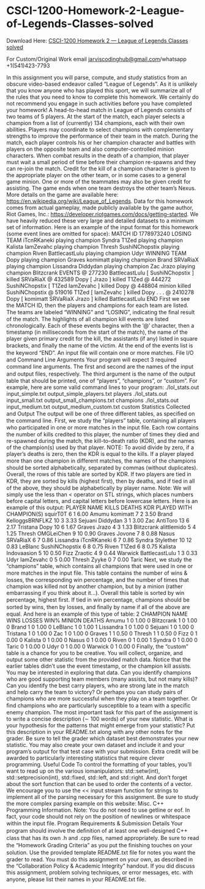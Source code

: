# CSCI-1200-Homework-2-League-of-Legends-Classes-solved

Download Here: [CSCI-1200 Homework 2 — League of Legends Classes solved](https://jarviscodinghub.com/assignment/homework-2-league-of-legends-classes-solution/)

For Custom/Original Work email jarviscodinghub@gmail.com/whatsapp +1(541)423-7793

In this assignment you will parse, compute, and study statistics from an obscure video-based endeavor called “League of Legends”. As it is unlikely that you know anyone who has played this sport, we will summarize all of the rules that you need to know to complete this homework. We certainly do not recommend you engage in such activities before you have completed your homework!
A head-to-head match in League of Legends consists of two teams of 5 players. At the start of the match, each player selects a champion from a list of (currently) 134 champions, each with their own abilities. Players may coordinate to select champions with complementary strengths to improve the performance of their team in the match. During the match, each player controls his or her champion character and battles with players on the opposite team and also computer-controlled minion characters. When combat results in the death of a champion, that player must wait a small period of time before their champion re-spawns and they can re-join the match. Credit for the kill of a champion character is given to the appropriate player on the other team, or in some cases to a general game minion. One or more of the teammates may also be given credit for assisting. The game ends when one team destroys the other team’s Nexus.
More details on the game are available here: https://en.wikipedia.org/wiki/League_of_Legends. Data for this homework comes from actual gameplay, made publicly available by the game author, Riot Games, Inc.: https://developer.riotgames.com/docs/getting-started. We have heavily reduced these very large and detailed datasets to a minimum set of information.
Here is an example of the input format for this homework (some event lines are omitted for space):
MATCH ID 1778973240 LOSING TEAM iTcnRKaneki playing champion Syndra T1Zed playing champion Kalista IamZevahc playing champion Thresh SushiNChopstix playing champion Riven BattlecastLulu playing champion Udyr WINNING TEAM Dopy playing champion Graves komimatt playing champion Brand SRVaRiaX playing champion Lissandra Diddydan playing champion Zac Jrazo playing champion Blitzcrank EVENTS @ 277230 BattlecastLulu [ SushiNChopstix ] killed SRVaRiaX @ 432589 Dopy [ Jrazo ] killed T1Zed @ 444272 SushiNChopstix [ T1Zed IamZevahc ] killed Dopy @ 448804 minion killed SushiNChopstix @ 519016 T1Zed [ IamZevahc ] killed Dopy . . . @ 2410278 Dopy [ komimatt SRVaRiaX Jrazo ] killed BattlecastLulu END
First we see the MATCH ID, then the players and champions for each team are listed. The teams are labeled “WINNING” and “LOSING”, indicating the ﬁnal result of the match. The highlights of all champion kill events are listed chronologically. Each of these events begins with the ’@’ character, then a timestamp (in milliseconds from the start of the match), the name of the player given primary credit for the kill, the assistants (if any) listed in square brackets, and ﬁnally the name of the victim. At the end of the events list is the keyword “END”. An input ﬁle will contain one or more matches.
File I/O and Command Line Arguments
Your program will expect 3 required command line arguments. The ﬁrst and second are the names of the input and output ﬁles, respectively. The third argument is the name of the output table that should be printed, one of “players”, “champions”, or “custom”. For example, here are some valid command lines to your program:
./lol_stats.out input_simple.txt output_simple_players.txt players ./lol_stats.out input_small.txt output_small_champions.txt champions ./lol_stats.out input_medium.txt output_medium_custom.txt custom
Statistics Collected and Output
The output will be one of three diﬀerent tables, as speciﬁed on the command line.
First, we study the “players” table, containing all players who participated in one or more matches in the input ﬁle. Each row contains the number of kills credited to this player, the number of times they died and re-spawned during the match, the kill-to-death ratio (KDR), and the names of the champion(s) used by that player. NOTE: To avoid divide by zero, if a player’s deaths is zero, then the KDR is equal to the kills. If a player played more than one champion in diﬀerent matches, the names of the champions should be sorted alphabetically, separated by commas (without duplicates). Overall, the rows of this table are sorted by KDR. If two players are tied in KDR, they are sorted by kills (highest ﬁrst), then by deaths, and if tied in all of the above, they should be alphabetically by player name. Note: We will simply use the less than < operator on STL strings, which places numbers before capital letters, and capital letters before lowercase letters.
Here is an example of this output:
PLAYER NAME KILLS DEATHS KDR PLAYED WITH CHAMPION(S) squirT0T 6 1 6.00 Amumu komimatt 7 2 3.50 Brand KelloggsBRNFLKZ 10 3 3.33 Sejuani Diddydan 3 1 3.00 Zac AntiToro 13 6 2.17 Tristana Dopy 10 6 1.67 Graves Jrazo 4 3 1.33 Blitzcrank alittlemido 5 4 1.25 Thresh OMGLeiChen 9 10 0.90 Graves Jovone 7 8 0.88 Nasus SRVaRiaX 6 7 0.86 Lissandra iTcnRKaneki 6 7 0.86 Syndra Stylether 10 12 0.83 LeBlanc SushiNChopstix 6 8 0.75 Riven T1Zed 6 8 0.75 Kalista Indovaasion 5 10 0.50 Fizz Zraotic 4 9 0.44 Warwick BattlecastLulu 1 3 0.33 Udyr IamZevahc 0 5 0.00 Thresh Zyyke 0 7 0.00 Taric
Next, we study the “champions” table, which contains all champions that were used in one or more matches in the input ﬁle. This table contains the number of wins & losses, the corresponding win percentage, and the number of times that champion was killed not by another champion, but by a minion (rather embarrassing if you think about it…). Overall this table is sorted by win percentage, highest ﬁrst. If tied in win percentage, champions should be sorted by wins, then by losses, and ﬁnally by name if all of the above are equal.
And here is an example of this type of table:
2
CHAMPION NAME WINS LOSSES WIN% MINION DEATHS Amumu 1 0 1.00 0 Blitzcrank 1 0 1.00 0 Brand 1 0 1.00 0 LeBlanc 1 0 1.00 1 Lissandra 1 0 1.00 0 Sejuani 1 0 1.00 0 Tristana 1 0 1.00 0 Zac 1 0 1.00 0 Graves 1 1 0.50 0 Thresh 1 1 0.50 0 Fizz 0 1 0.00 0 Kalista 0 1 0.00 0 Nasus 0 1 0.00 0 Riven 0 1 0.00 1 Syndra 0 1 0.00 0 Taric 0 1 0.00 0 Udyr 0 1 0.00 0 Warwick 0 1 0.00 0
Finally, the “custom” table is a chance for you to be creative. You will collect, organize, and output some other statistic from the provided match data. Notice that the earlier tables didn’t use the event timestamp, or the champion kill assists. You may be interested in exploring that data. Can you identify champions who are good supporting team members (many assists, but not many kills)? Can you identify the best carry players, who are strong late in the match and help carry the team to victory? Or perhaps you can study pairs of champions who are more successful when they play on a team together. Or ﬁnd champions who are particularly susceptible to a team with a speciﬁc enemy champion. The most important task for this part of the assignment is to write a concise description (∼ 100 words) of your new statistic. What is your hypothesis for the patterns that might emerge from your statistic? Put this description in your README.txt along with any other notes for the grader. Be sure to tell the grader which dataset best demonstrates your new statistic. You may also create your own dataset and include it and your program’s output for that test case with your submission. Extra credit will be awarded to particularly interesting statistics that require clever programming.
Useful Code
To control the formatting of your tables, you’ll want to read up on the various iomanipulators: std::setw(int), std::setprecision(int), std::fixed, std::left, and std::right. And don’t forget about the sort function that can be used to order the contents of a vector.
We encourage you to use the << input stream function for strings to implement all of the parsing necessary for this assignment. Be sure to study the more complex parsing example on this website: Misc. C++ Programming Information. Note: You do not need to use getline or eof. In fact, your code should not rely on the position of newlines or whitespace within the input ﬁle.
Program Requirements & Submission Details
Your program should involve the deﬁnition of at least one well-designed C++ class that has its own .h and .cpp ﬁles, named appropriately.
Be sure to read the “Homework Grading Criteria” as you put the ﬁnishing touches on your solution. Use the provided template README.txt ﬁle for notes you want the grader to read. You must do this assignment on your own, as described in the “Collaboration Policy & Academic Integrity” handout. If you did discuss this assignment, problem solving techniques, or error messages, etc. with anyone, please list their names in your README.txt ﬁle.


